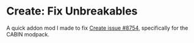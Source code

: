 # Create: Fix Unbreakables
A quick addon mod I made to fix 
[Create issue #8754](https://github.com/Creators-of-Create/Create/issues/8754),
specifically for the CABIN modpack.